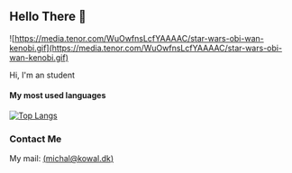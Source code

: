## Hello There 👋
![https://media.tenor.com/WuOwfnsLcfYAAAAC/star-wars-obi-wan-kenobi.gif](https://media.tenor.com/WuOwfnsLcfYAAAAC/star-wars-obi-wan-kenobi.gif)

Hi, I'm an student

#### My most used languages
[![Top Langs](https://github-readme-stats.vercel.app/api/top-langs/?username=imkowalski&layout=compact&theme=dark)](https://github.com/anuraghazra/github-readme-stats)
### Contact Me
My mail: [(michal@kowal.dk)](mailto:michal@kowal.dk)
